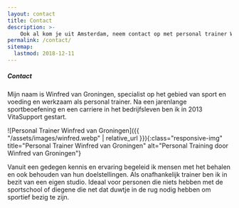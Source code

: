 ```yaml
---
layout: contact
title: Contact
description: >-
    Ook al kom je uit Amsterdam, neem contact op met personal trainer Winfred van Groningen om je sneller en doeltreffender naar je victorie te brengen!
permalink: /contact/
sitemap:
  lastmod: 2018-12-11
---
```

##### Contact

Mijn naam is Winfred van Groningen, specialist op het gebied van sport en voeding en werkzaam als personal trainer. Na een jarenlange sportbeoefening en een carriere in het bedrijfsleven ben ik in 2013 VitaSupport gestart.

![Personal Trainer Winfred van Groningen]({{ "/assets/images/winfred.webp" | relative_url }}){:class="responsive-img" title="Personal Trainer Winfred van Groningen" alt="Personal Training door Winfred van Groningen"}

Vanuit een gedegen kennis en ervaring begeleid ik mensen met het behalen en ook behouden van hun doelstellingen. Als onafhankelijk trainer ben ik in bezit van een eigen studio. Ideaal voor personen die niets hebben met de sportschool of diegene die net dat duwtje in de rug nodig hebben om sportief bezig te zijn.
